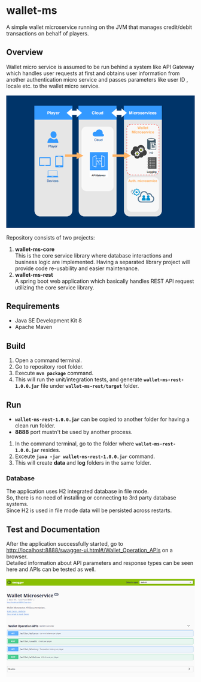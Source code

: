 # wallet-ms
A simple wallet microservice running on the JVM that manages credit/debit transactions on behalf of players.
## Overview
Wallet micro service is assumed to be run behind a system like API Gateway which handles user requests at first and obtains user information from another authentication micro service and passes parameters like user ID , locale etc. to the wallet micro service.<br><br>
![](https://github.com/kderer/wallet-ms/blob/master/overview.png?raw=true)
 
Repository consists of two projects:
1. **wallet-ms-core**<br>
This is the core service library where database interactions and business logic are implemented.
Having a separated library project will provide code re-usability and easier maintenance.
2. **wallet-ms-rest**<br>
A spring boot web application which basically handles REST API request utilizing the core service library.

## Requirements
 - Java SE Development Kit 8
 - Apache Maven

## Build
 1. Open a command terminal.
 2. Go to repository root folder.
 3. Execute **`mvn package`** command.
 4. This will run the unit/integration tests, and generate **`wallet-ms-rest-1.0.0.jar`** file under **`wallet-ms-rest/target`** folder.

## Run

- **`wallet-ms-rest-1.0.0.jar`** can be copied to another folder for having a clean run folder.<br>
- **8888** port mustn't be used by another process.<br>
1. In the command terminal, go to the  folder where  **`wallet-ms-rest-1.0.0.jar`** resides.<br>
2. Exceute **`java -jar wallet-ms-rest-1.0.0.jar`** command.
3. This will create **data** and **log** folders in the same folder.
### Database
The application uses H2 integrated database in file mode.<br>
So, there is no need of installing or connecting to 3rd party database systems.<br>
Since H2 is used in file mode data will be persisted across restarts.<br>
## Test and Documentation
After the application successfully started, go to [http://localhost:8888/swagger-ui.html#/Wallet_Operation_APIs](http://localhost:8888/swagger-ui.html#/Wallet_Operation_APIs) on a browser.<br>
Detailed information about API parameters and response types can be seen here and APIs can be tested as well.<br><br>
![](https://github.com/kderer/wallet-ms/blob/master/swagger.png?raw=true)


